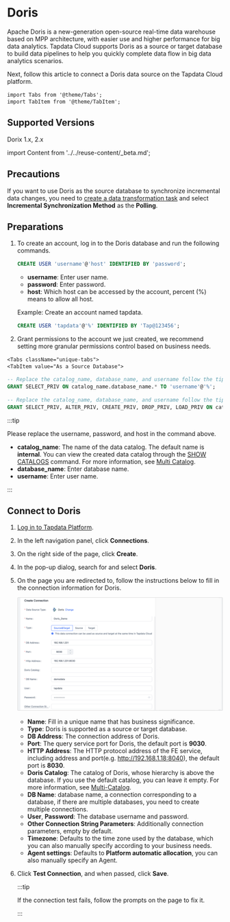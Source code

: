 # Doris

Apache Doris is a new-generation open-source real-time data warehouse based on MPP architecture, with easier use and higher performance for big data analytics. Tapdata Cloud supports Doris as a source or target database to build data pipelines to help you quickly complete data flow in big data analytics scenarios.

Next, follow this article to connect a Doris data source on the Tapdata Cloud platform.

```mdx-code-block
import Tabs from '@theme/Tabs';
import TabItem from '@theme/TabItem';
```

## Supported Versions

Dorix 1.x, 2.x

import Content from '../../reuse-content/_beta.md';

<Content />



## Precautions

If you want to use Doris as the source database to synchronize incremental data changes, you need to [create a data transformation task](../../user-guide/data-pipeline/data-development/create-task.md) and select **Incremental Synchronization Method** as the **Polling**.

## Preparations

1. To create an account, log in to the Doris database and run the following commands.

   ```sql
   CREATE USER 'username'@'host' IDENTIFIED BY 'password';
   ```

   - **username**: Enter user name.
   - **password**: Enter password.
   - **host**: Which host can be accessed by the account, percent (%) means to allow all host.

   Example: Create an account named tapdata.

   ```sql
   CREATE USER 'tapdata'@'%' IDENTIFIED BY 'Tap@123456';
   ```

2. Grant permissions to the account we just created, we recommend setting more granular permissions control based on business needs.

```mdx-code-block
<Tabs className="unique-tabs">
<TabItem value="As a Source Database">
```
```sql
-- Replace the catalog_name, database_name, and username follow the tips below
GRANT SELECT_PRIV ON catalog_name.database_name.* TO 'username'@'%';
```
</TabItem>

<TabItem value="As a Target Database">

```sql
-- Replace the catalog_name, database_name, and username follow the tips below
GRANT SELECT_PRIV, ALTER_PRIV, CREATE_PRIV, DROP_PRIV, LOAD_PRIV ON catalog_name.database_name.* TO 'username'@'%';
```
</TabItem>
</Tabs>

:::tip

Please replace the username, password, and host in the command above.
* **catalog_name**: The name of the data catalog. The default name is **internal**. You can view the created data catalog through the [SHOW CATALOGS](https://doris.apache.org/zh-CN/docs/1.2/sql-manual/sql-reference/Show-Statements/SHOW-CATALOGS) command. For more information, see [Multi Catalog](https://doris.apache.org/docs/1.2/lakehouse/multi-catalog/).
* **database_name**: Enter database name.
* **username**: Enter user name.

:::



## Connect to Doris

1. [Log in to Tapdata Platform](../../user-guide/log-in.md).

2. In the left navigation panel, click **Connections**.

3. On the right side of the page, click **Create**.

4. In the pop-up dialog, search for and select **Doris**.

5. On the page you are redirected to, follow the instructions below to fill in the connection information for Doris.

   ![Connect Doris](../../images/connect_doris.png)

   - **Name**: Fill in a unique name that has business significance.
   - **Type**: Doris is supported as a source or target database.
   - **DB Address**: The connection address of Doris.
   - **Port**: The query service port for Doris, the default port is **9030**.
   - **HTTP Address**: The HTTP protocol address of the FE service, including address and port(e.g. http://192.168.1.18:8040), the default port is **8030**.
   - **Doris Catalog**: The catalog of Doris, whose hierarchy is above the database. If you use the default catalog, you can leave it empty. For more information, see [Multi-Catalog](https://doris.apache.org/docs/1.2/lakehouse/multi-catalog/).
   - **DB Name**: database name, a connection corresponding to a database, if there are multiple databases, you need to create multiple connections.
   - **User**, **Password**: The database username and password.
   - **Other Connection String Parameters**: Additionally connection parameters, empty by default.
   - **Timezone**: Defaults to the time zone used by the database, which you can also manually specify according to your business needs.
   - **Agent settings**: Defaults to **Platform automatic allocation**, you can also manually specify an Agent.

6. Click **Test Connection**, and when passed, click **Save**.

   :::tip

   If the connection test fails, follow the prompts on the page to fix it.

   :::
